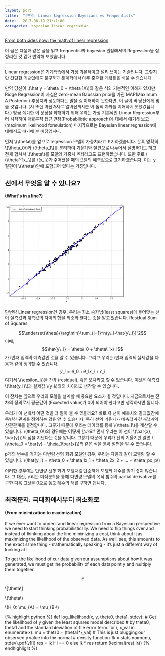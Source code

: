 ```yaml
---
layout: post
title:  "[번역] Linear Regression Bayesians vs Frequentists"
date:   2017-06-19 21:41:00
categories: bayesian linear regression
---
```


[From both sides now: the math of linear
regression](http://katbailey.github.io/post/from-both-sides-now-the-math-of-linear-regression/)

이 글은 다음과 같은 글을 읽고 frequentist와 bayesian 관점에서의 Regression을 잘 정리한 것 같아
번역해 보았습니다.

---

Linear regression은 기계학습에서 가장 기본적이고 널리 쓰이는 기술입니다. 그렇지만 간단한 기술임에도
불구하고 통계학에서 아주 중요한 개념들을 배울 수 있습니다.

만약 당신이 \\(\hat y = \theta\_0 + \theta\_1X\\)와 같은 식의 기본적인 이해가 있지만 Ridge
Regression이 사실은 zero-mean Gaussian prior을 가진 MAP(Maximum A Posteriori) 추정치와 상등하다는
말을 잘 이해하지 못한다면, 이 글이 딱 당신에게 맞을 것입니다. (저 또한 마찬가지로 얼마전까지는 이
둘의 차이를 이해하지 못했었습니다.) 방금 얘기한 이 문장을 이해하기 위해 우리는 가장 기본적인 Linear
Regression부터 시작하여 확률론적 접근 관점(Probabilistic approach)에 대해서 얘기해 보고(maximum
likelihood formulation) 마지막으로는 Bayesian linear regression에 대해서도 얘기해 볼 예정입니다.

먼저 \\(\theta\\)를 앞으로 regression 모델의 가중치라고 표기하겠습니다. 간혹 명확히
\\(\theta\_0\\)와 \\(\theta\_1\\)를 분리하여 기울기와 절편으로 나누어서 설명하기도 하고 전체 합쳐서
\\(\theta\\)를 모델의 가중치 벡터라고도 표현하겠습니다. 또한 주로 \\(\theta^Tx\_i\\)를 \\(x\_i\\)가
주어졌을 때의 모델의 예측값으로 표기하겠습니다. 이는 y 절편이 \\(\theta\\)안에 포함되어 있다는
가정입니다.

## 선에서 무엇을 알 수 있나요?
#### (What's in a line?)
![](/assets/images/least_squares_sm.jpg)

단변량 Linear regression인 경우, 우리는 최소 승자법(least squares)에 들어맞는 선이 실측값과 예측값의
차이의 합을 최소화 한다는 것을 알고 있습니다. 
Residual Sum of Squares: 

$$\underset{\theta}{\arg\min}\sum_{i=1}^n(y\_i-\hat{y\_i})^2$$
이때, 
$$\hat{y\_i} = \theta\_0 + \theta\_1x\_i$$
가 i번째 입력의 예측값인 것을 알 수 있습니다. 그리고 우리는 i번째 입력의 실제값을 다음과 같이 정의할
수 있습니다.
$$y\_i = \theta\_0 + \theta\_1x\_i + \epsilon\_i$$
여기서 \\(\epsilon\_i\\)을 잔차 (residual), 혹은 오차라고 할 수 있습니다. 이것은 예측값
\\(\hat{y\_i}\\)과 실제값 \\(y\_i\\)와의 차이라고 생각할 수 있습니다.

이 잔차는 앞으로 우리의 모델을 설계할 때 중요한 요소가 될 것입니다. 지금으로서는 잔차의 정의로서
평균값이 (Expected value)가 0이 되어야 한다고만 생각하시면 됩니다.

우리가 이 선에서 어떤 것을 더 알아 볼 수 있을까요? 바로 이 선이 예측치와 결과값간에 특별한 관계를
정의하는 것을 알 수 있습니다. 특히 선의 기울기가 예측값과 결과값과의 상관관계를 결정합니다. 그렇기
때문에 우리는 데이터를 통해 \\(\theta\_1\\)를 계산할 수 있습니다. \\(\theta\_0\\)의 경우에는 어떻게
할까요? 먼저 우리는 이 선이 \\(\bar{x}, \bar{y}\\)의 점을 지난다는 것을 압니다. 그렇기 때문에 우리가
선의 기울기만 알면 \\(\theta\_0 = \bar{y} - \theta\_1\bar{x}\\)와 같은 식을 통해 절편을 알 수
있습니다.

p개의 변수를 가지는 다변량 선형 회귀 모델인 경우, 우리는 다음과 같이 모델링 할 수 있습니다.
\\(\hat{y\_i} = \theta\_0 + \theta\_1x\_1 + \theta\_2x\_2 + … + \theta\_px\_p\\)

이러한 경우에는 단변량 선형 회귀 모델처럼 단순하게 모델의 계수를 찾기 쉽지 않습니다. 그 대신, 우리는
미적분학을 통해 다변량 모델의 목적 함수의 partial derivative를 구한 다음 그것을 0으로 놓고 계수의
해를 구하면 됩니다.

## 최적문제: 극대화에서부터 최소화로
#### (From minimization to maximization)

If we ever want to understand linear regression from a Bayesian perspective we need to start
thinking probabilistically. We need to flip things over and instead of thinking about the line
minimizing a cost, think about it as maximizing the likelihood of the observed data. As we’ll see,
this amounts to the exact same thing - mathematically speaking - it’s just a different way of
looking at it.

To get the likelihood of our data given our assumptions about how it was generated, we must get the
probability of each data point y and multiply them together.



$$\theta$$

\\[\theta\\]

\\(\theta\\)

\\(H\_0: \mu\_{A} = \mu\_{B}\\)


{% highlight python %}
def log_likelihood(x, y, theta0, theta1, stdev):
    # Get the likelihood of y given the least squares model described
    # by theta0, theta1 and the standard deviation of the error term.
    for i, x_val in enumerate(x):
        mu = theta0 + (theta1*x_val)
        # This is just plugging our observed y value into the normal
        # density function.
        lk = stats.norm(mu, stdev).pdf(y[i])
        res = lk if i == 0 else lk * res
    return Decimal(res).ln()
{% endhighlight %}
